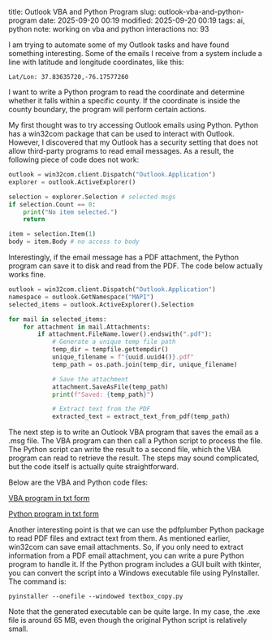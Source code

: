 title: Outlook VBA and Python Program
slug: outlook-vba-and-python-program
date: 2025-09-20 00:19
modified: 2025-09-20 00:19
tags: ai, python
note: working on vba and python interactions
no: 93


I am trying to automate some of my Outlook tasks and have found something interesting. 
Some of the emails I receive from a system include a line with latitude and longitude 
coordinates, like this:

```
Lat/Lon: 37.83635720,-76.17577260
```

I want to write a Python program to read the coordinate and determine whether it falls 
within a specific county. If the coordinate is inside the county boundary, the 
program will perform certain actions.

My first thought was to try accessing Outlook emails using Python. Python has a win32com 
package that can be used to interact with Outlook. However, I discovered that my Outlook 
has a security setting that does not allow third-party programs to read email messages. 
As a result, the following piece of code does not work:

```python
outlook = win32com.client.Dispatch("Outlook.Application")
explorer = outlook.ActiveExplorer()

selection = explorer.Selection # selected msgs
if selection.Count == 0:
    print("No item selected.")
    return

item = selection.Item(1)
body = item.Body # no access to body
```

Interestingly, if the email message has a PDF attachment, the Python program can save it 
to disk and read from the PDF. The code below actually works fine.

```python
outlook = win32com.client.Dispatch("Outlook.Application")
namespace = outlook.GetNamespace("MAPI")
selected_items = outlook.ActiveExplorer().Selection

for mail in selected_items:
    for attachment in mail.Attachments:
        if attachment.FileName.lower().endswith(".pdf"):
            # Generate a unique temp file path
            temp_dir = tempfile.gettempdir()
            unique_filename = f"{uuid.uuid4()}.pdf"
            temp_path = os.path.join(temp_dir, unique_filename)

            # Save the attachment
            attachment.SaveAsFile(temp_path)
            print(f"Saved: {temp_path}")

            # Extract text from the PDF
            extracted_text = extract_text_from_pdf(temp_path)
```

The next step is to write an Outlook VBA program that saves the email as a .msg file. 
The VBA program can then call a Python script to process the file. The Python script 
can write the result to a second file, which the VBA program can read to retrieve the 
result. The steps may sound complicated, but the code itself is actually quite straightforward.

Below are the VBA and Python code files:

[VBA program in txt form](/files/InCounty_Check.vba.txt)

[Python program in txt form](/files/extract_latlon.py.txt)


Another interesting point is that we can use the pdfplumber Python package to read PDF 
files and extract text from them. As mentioned earlier, win32com can save email attachments. 
So, if you only need to extract information from a PDF email attachment, you can write a 
pure Python program to handle it. If the Python program includes a GUI built with tkinter, 
you can convert the script into a Windows executable file using PyInstaller. The command is:

```
pyinstaller --onefile --windowed textbox_copy.py
```

Note that the generated executable can be quite large. In my case, the .exe file is 
around 65 MB, even though the original Python script is relatively small.
